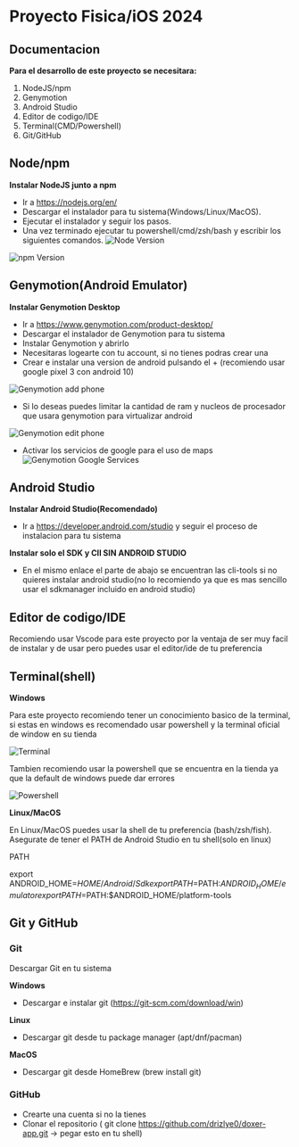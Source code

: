 # Proyecto Fisica/iOS 2024
## Documentacion

**Para el desarrollo de este proyecto se necesitara:**
1. NodeJS/npm
2. Genymotion
3. Android Studio
4. Editor de codigo/IDE
5. Terminal(CMD/Powershell)
6. Git/GitHub

## Node/npm

**Instalar NodeJS junto a npm** 

- Ir a https://nodejs.org/en/
- Descargar el instalador para tu sistema(Windows/Linux/MacOS).
- Ejecutar el instalador y seguir los pasos.
- Una vez terminado ejecutar tu powershell/cmd/zsh/bash y escribir los siguientes comandos.
![Node Version](./assets/readme/node.png "Node Verify Version")

![npm Version](./assets/readme/npm.png "npm Verify Version")


## Genymotion(Android Emulator)

**Instalar Genymotion Desktop**

- Ir a https://www.genymotion.com/product-desktop/
- Descargar el instalador de Genymotion para tu sistema
- Instalar Genymotion y abrirlo 
- Necesitaras logearte con tu account, si no tienes podras crear una 
- Crear e instalar una version de android pulsando el + (recomiendo usar google pixel 3 con android 10)

![Genymotion add phone](./assets/readme/addPhone.png "Add Phone")

- Si lo deseas puedes limitar la cantidad de ram y nucleos de procesador que usara genymotion para virtualizar android

![Genymotion edit phone](./assets/readme/modifiyPropierties.png "Edit Phone")

- Activar los servicios de google para el uso de maps
![Genymotion Google Services](./assets/readme/Gapps.png "Enable Google Services")

## Android Studio

**Instalar Android Studio(Recomendado)**
- Ir a https://developer.android.com/studio y seguir el proceso  de instalacion para tu sistema

**Instalar solo el SDK y ClI SIN ANDROID STUDIO**

- En el mismo enlace el parte de abajo se encuentran las cli-tools si no quieres instalar android studio(no lo recomiendo ya que es mas sencillo usar el sdkmanager incluido en android studio)

## Editor de codigo/IDE

Recomiendo usar Vscode para este proyecto por la ventaja de ser muy facil de instalar y de usar pero puedes usar el editor/ide de tu preferencia


## Terminal(shell)

**Windows**

Para este proyecto recomiendo tener un conocimiento basico de la terminal, si estas en windows es recomendado usar powershell y la terminal oficial de window en su tienda

![Terminal](./assets/readme/terminal_store.png "Terminal on Microsoft Store")

Tambien recomiendo usar la powershell que se encuentra en la tienda ya que la default de windows puede dar errores

![Powershell](./assets/readme/pwshell.png "Powershell on Microsoft Store")

**Linux/MacOS**

En Linux/MacOS puedes usar la shell de tu preferencia (bash/zsh/fish).
Asegurate de tener el PATH de Android Studio en tu shell(solo en linux)

PATH

export ANDROID_HOME=$HOME/Android/Sdk
export PATH=$PATH:$ANDROID_HOME/emulator
export PATH=$PATH:$ANDROID_HOME/platform-tools

## Git y GitHub

### Git

Descargar Git en tu sistema

**Windows**
- Descargar e instalar git (https://git-scm.com/download/win)

**Linux**
- Descargar git desde tu package manager (apt/dnf/pacman)

**MacOS**
- Descargar git desde HomeBrew (brew install git)

### GitHub

- Crearte una cuenta si no la tienes
- Clonar el repositorio ( git clone https://github.com/drizlye0/doxer-app.git -> pegar esto en tu shell)

